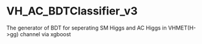 # VH_AC_BDTClassifier_v3
The generator of BDT for seperating SM Higgs and AC Higgs in VHMET(H->gg) channel via xgboost 
